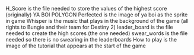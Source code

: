 
H_Score is the file needed to store the values of the highest score (originally)
YA BOI POLYGON Perfected is the image of ya boi as the sprite in game
Whisper is the music that plays in the background of the game (all rights to Bungie and their team for Destiny 2)
leader_board is the file needed to create the high scores (the one needed)
swear_words is the file needed so there is no swearing in the leaderboards
How to play is the image of the tutorial that appears at the start of the game
